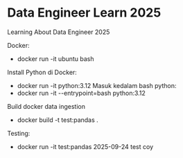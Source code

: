 # Data Engineer Learn 2025

Learning About Data Engineer 2025

Docker:

- docker run -it ubuntu bash

Install Python di Docker:

- docker run -it python:3.12
  Masuk kedalam bash python:
- docker run -it --entrypoint=bash python:3.12

Build docker data ingestion

- docker build -t test:pandas .

Testing:

- docker run -it test:pandas 2025-09-24 test coy
